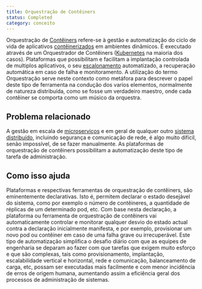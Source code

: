 ```yaml
---
title: Orquestração de Contêiners
status: Completed
category: conceito
---
```



Orquestração de [Contêiners](/pt-br/container/) refere-se à gestão e automatização do ciclo de vida de aplicativos [contêinerizados](/pt-br/containerization/) em ambientes dinâmicos. 
É executado através de um Orquestrador de Contêiners ([Kubernetes](/pt-br/kubernetes) na maioria dos casos). Plataformas que possibilitam e facilitam a implantação controlada de multiplos aplicativos,  o seu [escalonamento](/pt-br/scalability/) automatizado, a recuperação automática em caso de falha e monitoramento.
A utilização do termo Orquestração serve neste contexto como metáfora para descrever o papel deste tipo de ferramenta na condução dos varios elementos, normalmente de natureza distribuída, como se fosse um verdadeiro maestro, onde cada contêiner se comporta como um músico da orquestra. 

## Problema relacionado

A gestão em escala de [microserviços](/pt-br/microservices) e em geral de qualquer outro [sistema distribuído](/pt-br/distributed-systems), incluindo segurança e comunicação de rede, é algo muito difícil, senão impossível, de se fazer manualmente. As plataformas de orquestração de contêiners possibilitam a automatização deste tipo de tarefa de administração.

## Como isso ajuda

Plataformas e respectivas ferramentas de orquestração de contêiners, são eminentemente declarativas. Isto é, permitem declarar o estado desejável do sistema, como por exemplo o número de contêineres, a quantidade de réplicas de um determinado pod, etc. 
Com base nesta declaração, a plataforma ou ferramenta de orquestração de contêiners vai automaticamente controlar e monitorar qualquer desvio do estado actual contra a declaração inicialmente manifesta, e por exemplo, provisionar um novo pod ou contêiner em caso de uma falha grave ou irrecuperável. 
Este tipo de automatização simplifica o desafio diário com que as equipes de engenharia se deparam ao fazer com que tarefas que exigem muito esforço e que são complexas, tais como provisionamento, implantação, escalabilidade vertical e horizontal, rede e comunicação, balanceamento de carga, etc, possam ser executadas mais facilmente e com menor incidência de erros de origem humana, aumentando assim a eficiência geral dos processos de administração de sistemas.  
